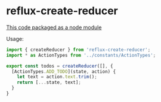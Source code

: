 reflux-create-reducer
===

[This code packaged as a node module](https://github.com/rackt/redux/blob/9b0630fe9ea8209777fed7cac78fee7ee76fce67/docs/recipes/ReducingBoilerplate.md#generating-reducers)

Usage:

```js
import { createReducer } from 'reflux-create-reducer';
import * as ActionTypes from '../constants/ActionTypes';

export const todos = createReducer([], {
  [ActionTypes.ADD_TODO](state, action) {
    let text = action.text.trim();
    return [...state, text];
  }
}
```
